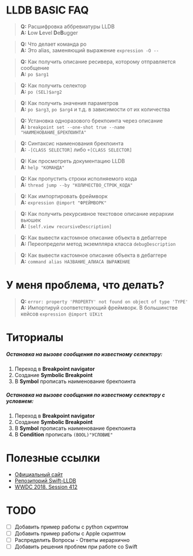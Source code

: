 # LLDB BASIC FAQ

> **Q:** Расшифровка аббревиатуры LLDB  
> **A:** **L**ow **L**evel **D**e**B**ugger

> **Q:** Что делает команда po  
> **A:** Это alias, заменяющий выражение `expression -O --`

> **Q:** Как получить описание ресивера, которому отправляется сообщение  
> **A:** `po $arg1`

> **Q:** Как получить селектор  
> **A:** `po (SEL)$arg2`

> **Q:** Как получить значения параметров  
> **A:** `po $arg3`, `po $arg4` и т.д. в зависимости от их количества

> **Q:** Установка одноразового брекпоинта через описание  
> **A:** `breakpoint set --one-shot true --name "НАИМЕНОВАНИЕ_БРЕКПОИНТА"`

> **Q:** Синтаксис наименования брекпоинта  
> **A:** `-[CLASS SELECTOR]` либо `+[CLASS SELECTOR]`

> **Q:** Как просмотреть документацию LLDB  
> **A:** `help "КОМАНДА"`

> **Q:** Как пропустить строки исполняемого кода  
> **A:** `thread jump --by "КОЛИЧЕСТВО_СТРОК_КОДА"`

> **Q:** Как импортировать фреймворк  
> **A:** `expression @import "ФРЕЙМВОРК"`

> **Q:** Как получить рекурсивное текстовое описание иерархии вьюшек  
> **A:** `[self.view recursiveDescription]`

> **Q:** Как вывести кастомное описание объекта в дебаггере  
> **A:** Переопредели метод экземпляра класса `debugDescription`

> **Q:** Как вывести кастомное описание объекта в дебаггере  
> **A:** `command alias НАЗВАНИЕ_АЛИАСА ВЫРАЖЕНИЕ`


# У меня проблема, что делать?
> **Q:** `error: property 'PROPERTY' not found on object of type 'TYPE'`  
> **A:** Импортируй соответствующий фреймворк. В большинстве кейсов 
`expression @import UIKit`

# Титориалы
##### Остановка на вызове сообщения по известному селектору:
1. Переход в **Breakpoint navigator**
2. Создание **Symbolic Breakpoint**
3. В **Symbol** прописать наименование брекпоинта

##### Остановка на вызове сообщения по известному селектору с условием:

1. Переход в **Breakpoint navigator**
2. Создание **Symbolic Breakpoint**
3. В **Symbol** прописать наименование брекпоинта
4. В **Condition** прописать `(BOOL)"УСЛОВИЕ"`

# Полезные ссылки
- [Официальный сайт](https://lldb.llvm.org/)
- [Репозиторий Swift-LLDB](https://github.com/apple/swift-lldb)
- [WWDC 2018. Session 412](https://developer.apple.com/videos/play/wwdc2018/412/)


# TODO
- [ ] Добавить пример работы с python скриптом
- [ ] Добавить пример работы с Apple скриптом
- [ ] Распределить Вопросы - Ответы иерархично
- [ ] Добавить решения проблем при работе со Swift
